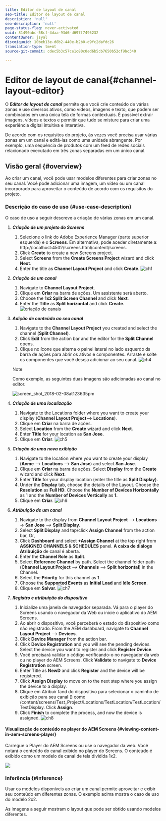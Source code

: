 ```yaml
---
title: Editor de layout de canal
seo-title: Editor de layout de canal
description: 'null'
seo-description: 'null'
page-status-flag: never-activated
uuid: 81490abc-58cf-4daa-93d6-d697f7495232
contentOwner: jsyal
discoiquuid: 10beb13e-d8b2-440e-b2b0-d9fc2dafdc26
translation-type: tm+mt
source-git-commit: cdec5b3c57ce1c80c0ed6b5cb7650b52cf9bc340

---
```



# Editor de layout de canal{#channel-layout-editor}

O ***Editor de layout de canal*** permite que você crie conteúdo de várias zonas e use diversos ativos, como vídeos, imagens e texto, que podem ser combinados em uma única tela de formas contextuais. É possível extrair imagens, vídeos e textos e permitir que tudo se misture para criar uma experiência digital intuitiva e interativa.

De acordo com os requisitos do projeto, às vezes você precisa usar várias zonas em um canal e editá-las como uma unidade abrangente. Por exemplo, uma sequência de produtos com um feed de redes sociais relacionado executado em três zonas separadas em um único canal.

## Visão geral {#overview}

Ao criar um canal, você pode usar modelos diferentes para criar zonas no seu canal. Você pode adicionar uma imagem, um vídeo ou um canal incorporado para aproveitar o conteúdo de acordo com os requisitos do projeto.

### Descrição do caso de uso {#use-case-description}

O caso de uso a seguir descreve a criação de várias zonas em um canal.

1. ***Criação de um projeto do Screens***

   1. Selecione o link do Adobe Experience Manager (parte superior esquerda) e o **Screens**. Em alternativa, pode aceder diretamente a: http://localhost:4502/screens.html/content/screens.
   1. Click **Create** to create a new Screens project.
   1. Select **Screens** from the **Create Screens Project** wizard and click **Next**.
   1. Enter the title as **Channel Layout Project** and click **Create**.
   ![ch1](assets/ch1.gif)

1. ***Criação de um canal***

   1. Navigate to **Channel Layout Project**.
   1. Clique em **Criar** na barra de ações. Um assistente será aberto.
   1. Choose the **1x2 Split Screen Channel** and click **Next**.
   1. Enter the **Title** as **Split horizontal** and click **Create**.
   ![criação de canais](assets/channelcreation.gif)

1. ***Adição de conteúdo ao seu canal***

   1. Navigate to the **Channel Layout Project** you created and select the channel (**Split Channel**).
   1. Click **Edit** from the action bar and the editor for the **Split Channel** opens.
   1. Clique no ícone que alterna o painel lateral no lado esquerdo da barra de ações para abrir os ativos e componentes. Arraste e solte os componentes que você deseja adicionar ao seu canal.
   ![ch4](assets/ch4.gif)

   >[!NOTE]
   >
   >Como exemplo, as seguintes duas imagens são adicionadas ao canal no editor.

   ![screen_shot_2018-02-08at123635pm](assets/screen_shot_2018-02-08at123635pm.png)

1. ***Criação de uma localização***

   1. Navigate to the Locations folder where you want to create your display (**Channel Layout Project**--> **Locations**).
   1. Clique em **Criar** na barra de ações.
   1. Select **Location** from the **Create** wizard and click **Next**.
   1. Enter **Title** for your location as **San Jose**.
   1. Clique em **Criar**.
   ![ch5](assets/ch5.gif)

1. ***Criação de uma nova exibição***

   1. Navigate to the location where you want to create your display (**Acme** --> **Locations** --> **San Jose**) and select **San Jose**.
   1. Clique em **Criar** na barra de ações. Select **Display** from the **Create** wizard and click **Next**.
   1. Enter **Title** for your display location (enter the title as **Split Display)**.
   1. Under the **Display** tab, choose the details of the Layout. Choose the **Resolution** as **Full HD**. Choose the **Number of Devices Horizontally** as 1 and the **Number of Devices Vertically** as **1**.
   1. Clique em **Criar**.
   ![ch6](assets/ch6.gif)

1. ***Atribuição de um canal***

   1. Navigate to the display from **Channel Layout Project** --> **Locations** --> **San Jose** --> **Split Display**.
   1. Select **Split Display** and tap/click **Assign Channel** from the action bar, Or,
   1. Click **Dashboard** and select **+Assign Channel** at the top right from **ASSIGNED CHANNELS &amp; SCHEDULES** panel. **A caixa de diálogo Atribuição** de canal é aberta.
   1. Enter the **Channel Role** as **Split**.
   1. Select **Reference Channel** by path. Select the channel folder path (**Channel Layout Project** --> **Channels** --> **Split horizontal**) in the Channel.
   1. Select the **Priority** for this channel as **1**.
   1. Choose the **Supported Events** as **Initial Load** and **Idle Screen**.
   1. Clique em **Salvar**.
   ![ch7](assets/ch7.gif)

1. ***Registro e atribuição do dispositivo***

   1. Inicialize uma janela de navegador separada. Vá para o player do Screens usando o navegador da Web ou inicie o aplicativo do AEM Screens.
   1. Ao abrir o dispositivo, você perceberá o estado do dispositivo como não registrado. From the AEM dashboard, navigate to **Channel Layout Project** --> **Devices**.
   1. Click **Device Manager** from the action bar.
   1. Click **Device Registration** and you will see the pending devices. Select the device you want to register and click **Register Device**.
   1. Você precisará validar o código verificando-o no navegador da web ou no player do AEM Screens. Click **Validate** to navigate to **Device Registration** screen.
   1. Enter Title as **NewD** and click **Register** and the device will be registered.
   1. Click **Assign Display** to move on to the next step where you assign the device to a display.
   1. Clique em Atribuir fand do dispositivo para selecionar o caminho de exibição para seu canal () como /content/screens/Test_Project/Locations/TestLocation/TestLocation/TestDisplay. Click **Assign**.
   1. Click **Finish** to complete the process, and now the device is assigned.
   ![ch8](assets/ch8.gif)

#### Visualização de conteúdo no player do AEM Screens {#viewing-content-in-aem-screens-player}

Carregue o Player do AEM Screens ou use o navegador da web. Você notará o conteúdo do canal exibido no player do Screens. O conteúdo é exibido como um modelo de canal de tela dividida 1x2.

![](do-not-localize/screen_shot_2018-02-08at123648pm.png)

### Inferência {#inference}

Usar os modelos disponíveis ao criar um canal permite aproveitar e exibir seu conteúdo em diferentes zonas. O exemplo acima mostra o caso de uso do modelo 2x2.

As imagens a seguir mostram o layout que pode ser obtido usando modelos diferentes.
